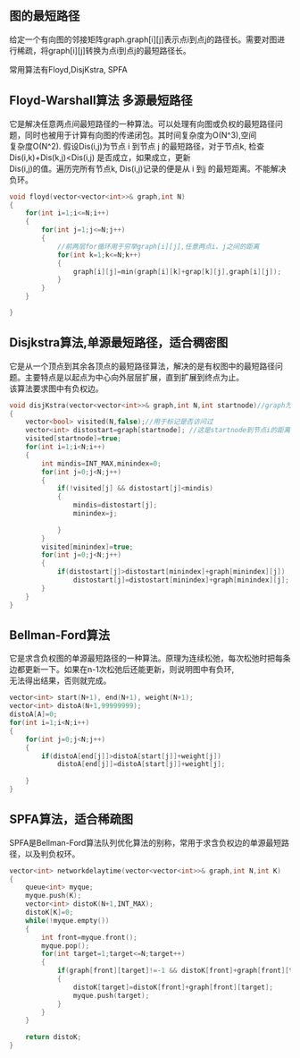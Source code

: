 ## 图的最短路径


给定一个有向图的邻接矩阵graph.graph[i][j]表示点i到点j的路径长。需要对图进行稀疏，将graph[i][j]转换为点i到点j的最短路径长。

常用算法有Floyd,DisjKstra, SPFA

## Floyd-Warshall算法 多源最短路径

它是解决任意两点间最短路径的一种算法。可以处理有向图或负权的最短路径问题，同时也被用于计算有向图的传递闭包。其时间复杂度为O(N^3),空间\
复杂度O(N^2). 假设Dis(i,j)为节点 i 到节点 j 的最短路径，对于节点k, 检查 Dis(i,k)+Dis(k,j)<Dis(i,j) 是否成立，如果成立，更新\
Dis(i,j)的值。遍历完所有节点k, Dis(i,j)记录的便是从 i 到j 的最短距离。不能解决负环。

```C++
void floyd(vector<vector<int>>& graph,int N)
{
    for(int i=1;i<=N;i++)
    {
        for(int j=1;j<=N;j++)
        {
            //前两层for循环用于穷举graph[i][j],任意两点i、j之间的距离
            for(int k=1;k<=N;k++)
            {
                graph[i][j]=min(graph[i][k]+grap[k][j],graph[i][j]);
            }
        }
    }

}
```

## Disjkstra算法,单源最短路径，适合稠密图

它是从一个顶点到其余各顶点的最短路径算法，解决的是有权图中的最短路径问题。主要特点是以起点为中心向外层层扩展，直到扩展到终点为止。\
该算法要求图中有负权边。

```C++
void disjKstra(vector<vector<int>>& graph,int N,int startnode)//graph为邻接矩阵，N为节点数，K为起始节点
{
    vector<bool> visited(N,false);//用于标记是否访问过
    vector<int> distostart=graph[startnode]; //这是startnode到节点i的距离
    visited[startnode]=true;
    for(int i=1;i<N;i++)
    {
        int mindis=INT_MAX,minindex=0;
        for(int j=0;j<N;j++)
        {
            if(!visited[j] && distostart[j]<mindis)
            {
                mindis=distostart[j];
                minindex=j;
                
            }
        }
        visited[minindex]=true;
        for(int j=0;j<N;j++)
        {
            if(distostart[j]>distostart[minindex]+graph[minindex][j])
                distostart[j]=distostart[minindex]+graph[minindex][j];
        }
    }
}
```

## Bellman-Ford算法

它是求含负权图的单源最短路径的一种算法。原理为连续松弛，每次松弛时把每条边都更新一下。如果在n-1次松弛后还能更新，则说明图中有负环,\
无法得出结果，否则就完成。

```C++
vector<int> start(N+1), end(N+1), weight(N+1);
vector<int> distoA(N+1,99999999);
distoA[A]=0;
for(int i=1;i<N;i++)
{
    for(int j=0;j<N;j++)
    {
        if(distoA[end[j]]>distoA[start[j]]+weight[j])
            distoA[end[j]]=distoA[start[j]]+weight[j];
    
    }
}


```

## SPFA算法，适合稀疏图

SPFA是Bellman-Ford算法队列优化算法的别称，常用于求含负权边的单源最短路径，以及判负权环。

```C++
vector<int> networkdelaytime(vector<vector<int>>& graph,int N,int K)
{
    queue<int> myque;
    myque.push(K);
    vector<int> distoK(N+1,INT_MAX);
    distoK[K]=0;
    while(!myque.empty())
    {
        int front=myque.front();
        myque.pop();
        for(int target=1;target<=N;target++)
        {
            if(graph[front][target]!=-1 && distoK[front]+graph[front][target]<distoK[target])
            {
                distoK[target]=distoK[front]+graph[front][target];
                myque.push(target);
            }
        }
    }
    
    return distoK;
}
```
